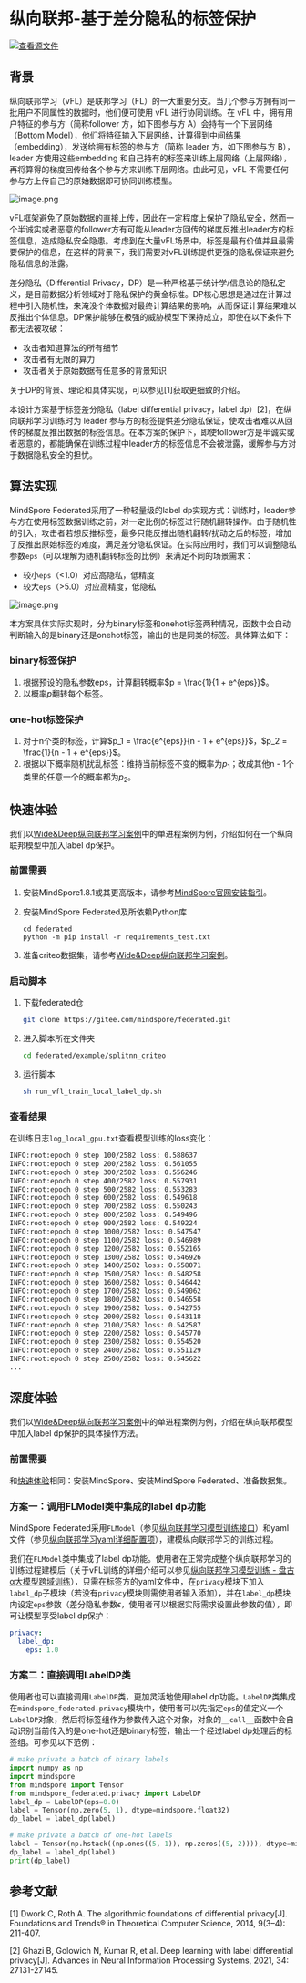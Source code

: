 # 纵向联邦-基于差分隐私的标签保护

[![查看源文件](https://mindspore-website.obs.cn-north-4.myhuaweicloud.com/website-images/master/resource/_static/logo_source.png)](https://gitee.com/mindspore/docs/blob/master/docs/federated/docs/source_zh_cn/secure_vertical_federated_learning_with_DP.md)

## 背景

纵向联邦学习（vFL）是联邦学习（FL）的一大重要分支。当几个参与方拥有同一批用户不同属性的数据时，他们便可使用 vFL 进行协同训练。在 vFL 中，拥有用户特征的参与方（简称follower 方，如下图参与方 A）会持有一个下层网络（Bottom Model），他们将特征输入下层网络，计算得到中间结果（embedding），发送给拥有标签的参与方（简称 leader 方，如下图参与方 B），leader 方使用这些embedding 和自己持有的标签来训练上层网络（上层网络），再将算得的梯度回传给各个参与方来训练下层网络。由此可见，vFL 不需要任何参与方上传自己的原始数据即可协同训练模型。

![image.png](./images/vfl_1.png)

vFL框架避免了原始数据的直接上传，因此在一定程度上保护了隐私安全，然而一个半诚实或者恶意的follower方有可能从leader方回传的梯度反推出leader方的标签信息，造成隐私安全隐患。考虑到在大量vFL场景中，标签是最有价值并且最需要保护的信息，在这样的背景下，我们需要对vFL训练提供更强的隐私保证来避免隐私信息的泄露。

差分隐私（Differential Privacy，DP）是一种严格基于统计学/信息论的隐私定义，是目前数据分析领域对于隐私保护的黄金标准。DP核心思想是通过在计算过程中引入随机性，来淹没个体数据对最终计算结果的影响，从而保证计算结果难以反推出个体信息。DP保护能够在极强的威胁模型下保持成立，即使在以下条件下都无法被攻破：

- 攻击者知道算法的所有细节
- 攻击者有无限的算力
- 攻击者关于原始数据有任意多的背景知识

关于DP的背景、理论和具体实现，可以参见[1]获取更细致的介绍。

本设计方案基于标签差分隐私（label differential privacy，label dp）[2]，在纵向联邦学习训练时为 leader 参与方的标签提供差分隐私保证，使攻击者难以从回传的梯度反推出数据的标签信息。在本方案的保护下，即使follower方是半诚实或者恶意的，都能确保在训练过程中leader方的标签信息不会被泄露，缓解参与方对于数据隐私安全的担忧。

## 算法实现

MindSpore Federated采用了一种轻量级的label dp实现方式：训练时，leader参与方在使用标签数据训练之前，对一定比例的标签进行随机翻转操作。由于随机性的引入，攻击者若想反推标签，最多只能反推出随机翻转/扰动之后的标签，增加了反推出原始标签的难度，满足差分隐私保证。在实际应用时，我们可以调整隐私参数`eps`（可以理解为随机翻转标签的比例）来满足不同的场景需求：

- 较小`eps`（<1.0）对应高隐私，低精度
- 较大`eps`（>5.0）对应高精度，低隐私

![image.png](./images/label_dp.png)

本方案具体实际实现时，分为binary标签和onehot标签两种情况，函数中会自动判断输入的是binary还是onehot标签，输出的也是同类的标签。具体算法如下：

### binary标签保护

1. 根据预设的隐私参数eps，计算翻转概率$p = \frac{1}{1 + e^{eps}}$。
2. 以概率$p$翻转每个标签。

### one-hot标签保护

1. 对于n个类的标签，计算$p_1 = \frac{e^{eps}}{n - 1 + e^{eps}}$，$p_2 = \frac{1}{n - 1 + e^{eps}}$。
2. 根据以下概率随机扰乱标签：维持当前标签不变的概率为$p_1$；改成其他n - 1个类里的任意一个的概率都为$p_2$。

## 快速体验

我们以[Wide&Deep纵向联邦学习案例](https://gitee.com/mindspore/federated/tree/master/example/splitnn_criteo)中的单进程案例为例，介绍如何在一个纵向联邦模型中加入label dp保护。

### 前置需要

1. 安装MindSpore1.8.1或其更高版本，请参考[MindSpore官网安装指引](https://www.mindspore.cn/install)。
2. 安装MindSpore Federated及所依赖Python库

   ```shell
   cd federated
   python -m pip install -r requirements_test.txt
   ```

3. 准备criteo数据集，请参考[Wide&Deep纵向联邦学习案例](https://gitee.com/mindspore/federated/tree/master/example/splitnn_criteo)。

### 启动脚本

1. 下载federated仓

   ```bash
   git clone https://gitee.com/mindspore/federated.git
   ```

2. 进入脚本所在文件夹

   ```bash
   cd federated/example/splitnn_criteo
   ```

3. 运行脚本

   ```bash
   sh run_vfl_train_local_label_dp.sh
   ```

### 查看结果

在训练日志`log_local_gpu.txt`查看模型训练的loss变化：

```sh
INFO:root:epoch 0 step 100/2582 loss: 0.588637
INFO:root:epoch 0 step 200/2582 loss: 0.561055
INFO:root:epoch 0 step 300/2582 loss: 0.556246
INFO:root:epoch 0 step 400/2582 loss: 0.557931
INFO:root:epoch 0 step 500/2582 loss: 0.553283
INFO:root:epoch 0 step 600/2582 loss: 0.549618
INFO:root:epoch 0 step 700/2582 loss: 0.550243
INFO:root:epoch 0 step 800/2582 loss: 0.549496
INFO:root:epoch 0 step 900/2582 loss: 0.549224
INFO:root:epoch 0 step 1000/2582 loss: 0.547547
INFO:root:epoch 0 step 1100/2582 loss: 0.546989
INFO:root:epoch 0 step 1200/2582 loss: 0.552165
INFO:root:epoch 0 step 1300/2582 loss: 0.546926
INFO:root:epoch 0 step 1400/2582 loss: 0.558071
INFO:root:epoch 0 step 1500/2582 loss: 0.548258
INFO:root:epoch 0 step 1600/2582 loss: 0.546442
INFO:root:epoch 0 step 1700/2582 loss: 0.549062
INFO:root:epoch 0 step 1800/2582 loss: 0.546558
INFO:root:epoch 0 step 1900/2582 loss: 0.542755
INFO:root:epoch 0 step 2000/2582 loss: 0.543118
INFO:root:epoch 0 step 2100/2582 loss: 0.542587
INFO:root:epoch 0 step 2200/2582 loss: 0.545770
INFO:root:epoch 0 step 2300/2582 loss: 0.554520
INFO:root:epoch 0 step 2400/2582 loss: 0.551129
INFO:root:epoch 0 step 2500/2582 loss: 0.545622
...
```

## 深度体验

我们以[Wide&Deep纵向联邦学习案例](https://gitee.com/mindspore/federated/tree/master/example/splitnn_criteo)中的单进程案例为例，介绍在纵向联邦模型中加入label dp保护的具体操作方法。

### 前置需要

和[快速体验](#快速体验)相同：安装MindSpore、安装MindSpore Federated、准备数据集。

### 方案一：调用FLModel类中集成的label dp功能

MindSpore Federated采用`FLModel`（参见[纵向联邦学习模型训练接口](https://www.mindspore.cn/federated/docs/zh-CN/master/vertical/vertical_federated_FLModel.html)）和yaml文件（参见[纵向联邦学习yaml详细配置项](https://www.mindspore.cn/federated/docs/zh-CN/master/vertical/vertical_federated_yaml.html)），建模纵向联邦学习的训练过程。

我们在`FLModel`类中集成了label dp功能。使用者在正常完成整个纵向联邦学习的训练过程建模后（关于vFL训练的详细介绍可以参见[纵向联邦学习模型训练 - 盘古α大模型跨域训练](https://www.mindspore.cn/federated/docs/zh-CN/master/split_pangu_alpha_application.html)），只需在标签方的yaml文件中，在`privacy`模块下加入`label_dp`子模块（若没有`privacy`模块则需使用者输入添加），并在`label_dp`模块内设定`eps`参数（差分隐私参数$\epsilon$，使用者可以根据实际需求设置此参数的值），即可让模型享受label dp保护：

```yaml
privacy:
  label_dp:
    eps: 1.0
```

### 方案二：直接调用LabelDP类

使用者也可以直接调用`LabelDP`类，更加灵活地使用label dp功能。`LabelDP`类集成在`mindspore_federated.privacy`模块中，使用者可以先指定`eps`的值定义一个`LabelDP`对象，然后将标签组作为参数传入这个对象，对象的`__call__`函数中会自动识别当前传入的是one-hot还是binary标签，输出一个经过label dp处理后的标签组。可参见以下范例：

```python
# make private a batch of binary labels
import numpy as np
import mindspore
from mindspore import Tensor
from mindspore_federated.privacy import LabelDP
label_dp = LabelDP(eps=0.0)
label = Tensor(np.zero(5, 1), dtype=mindspore.float32)
dp_label = label_dp(label)

# make private a batch of one-hot labels
label = Tensor(np.hstack((np.ones((5, 1)), np.zeros((5, 2)))), dtype=mindspore.float32)
dp_label = label_dp(label)
print(dp_label)
```

## 参考文献

[1] Dwork C, Roth A. The algorithmic foundations of differential privacy[J]. Foundations and Trends® in Theoretical Computer Science, 2014, 9(3–4): 211-407.

[2] Ghazi B, Golowich N, Kumar R, et al. Deep learning with label differential privacy[J]. Advances in Neural Information Processing Systems, 2021, 34: 27131-27145.
